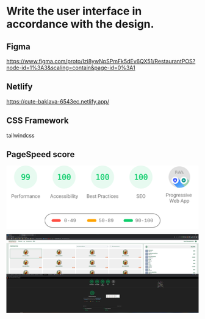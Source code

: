 # Write the user interface in accordance with the design.
##  Figma

https://www.figma.com/proto/Izi8ywNpSPmFk5dEv6QX51/RestaurantPOS?node-id=1%3A3&scaling=contain&page-id=0%3A1

##  Netlify

https://cute-baklava-6543ec.netlify.app/

## CSS Framework

tailwindcss

## PageSpeed score 
<p align="center">
	<img align="center" src="./pagespeed.svg" width="800px">
</p>

![alt text](https://raw.githubusercontent.com/taemoolopliam/RestaurantPOS/main/perfor.png?raw=true)
